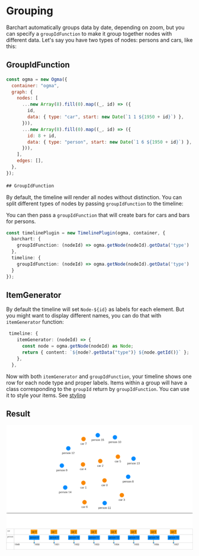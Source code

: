 # Grouping

Barchart automatically groups data by date, depending on zoom, but you can specify a `groupIdFunction` to make it group together nodes with different data.
Let's say you have two types of nodes: persons and cars, like this: 

## GroupIdFunction

```js
const ogma = new Ogma({
  container: "ogma",
  graph: {
    nodes: [
      ...new Array(8).fill(0).map((_, id) => ({
        id,
        data: { type: "car", start: new Date(`1 1 ${1950 + id}`) },
      })),
      ...new Array(8).fill(0).map((_, id) => ({
        id: 8 + id,
        data: { type: "person", start: new Date(`1 6 ${1950 + id}`) },
      })),
    ],
    edges: [],
  },
});

## GroupIdFunction
```
By default, the timeline will render all nodes without distinction. You can split different types of nodes by passing `groupIdFunction` to the timeline: 

You can then pass a `groupIdFunction` that will create bars for cars and bars for persons.
```ts
const timelinePlugin = new TimelinePlugin(ogma, container, {
  barchart: {
    groupIdFunction: (nodeId) => ogma.getNode(nodeId).getData('type')
  },
  timeline: {
    groupIdFunction: (nodeId) => ogma.getNode(nodeId).getData('type')
  }
});
```


## ItemGenerator
By default the timeline will set `Node-${id}` as labels for each element. But you might want to display different names,
you can do that with `itemGenerator` function: 

```ts
 timeline: {
    itemGenerator: (nodeId) => {
      const node = ogma.getNode(nodeId) as Node;
      return { content: `${node?.getData("type")} ${node.getId()}` };
    },
  },
```


Now with both `itemGenerator` and `groupIdFunction`, your timeline shows one row for each node type and proper labels.
Items within a group will have a class corresponding to the `groupId` return by `groupIdFunction`. You can use it to style your items. See [styling](./styling.md)

## Result
![Result](/style-grouping-timeline.png)




